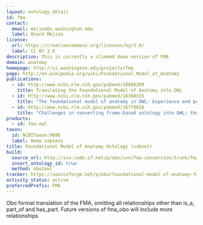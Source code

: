 ```yaml
---
layout: ontology_detail
id: fma
contact:
  email: mejino@u.washington.edu
  label: Onard Mejino
license:
  url: https://creativecommons.org/licenses/by/3.0/
  label: CC BY 3.0
description: This is currently a slimmed down version of FMA
domain: anatomy
homepage: http://si.washington.edu/projects/fma
page: http://en.wikipedia.org/wiki/Foundational_Model_of_Anatomy
publications:
  - id: http://www.ncbi.nlm.nih.gov/pubmed/18688289
    title: Translating the Foundational Model of Anatomy into OWL
  - id: http://www.ncbi.nlm.nih.gov/pubmed/18360535
    title: "The foundational model of anatomy in OWL: Experience and perspectives"
  - id: http://www.ncbi.nlm.nih.gov/pubmed/16779026
    title: "Challenges in converting frame-based ontology into OWL: the Foundational Model of Anatomy case-study"
products:
  - id: fma.owl
taxon:
  id: NCBITaxon:9606
  label: Homo sapiens
title: Foundational Model of Anatomy Ontology (subset)
build:
  source_url: http://svn.code.sf.net/p/obo/svn/fma-conversion/trunk/fma2_obo.obo
  insert_ontology_id: true
  method: obo2owl
tracker: https://sourceforge.net/p/obo/foundational-model-of-anatomy-fma-requests/
activity_status: active
preferredPrefix: FMA
---
```


Obo format translation of the FMA, omitting all relationships other than is_a, part_of and has_part. Future versions of fma_obo will include more relationships
